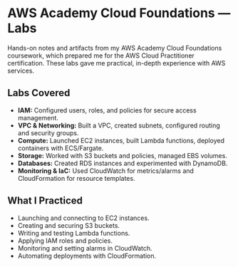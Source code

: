 # AWS Academy Cloud Foundations — Labs

Hands-on notes and artifacts from my AWS Academy Cloud Foundations coursework, which prepared me for the AWS Cloud Practitioner certification. These labs gave me practical, in-depth experience with AWS services.

## Labs Covered
- **IAM:** Configured users, roles, and policies for secure access management.
- **VPC & Networking:** Built a VPC, created subnets, configured routing and security groups.
- **Compute:** Launched EC2 instances, built Lambda functions, deployed containers with ECS/Fargate.
- **Storage:** Worked with S3 buckets and policies, managed EBS volumes.
- **Databases:** Created RDS instances and experimented with DynamoDB.
- **Monitoring & IaC:** Used CloudWatch for metrics/alarms and CloudFormation for resource templates.

## What I Practiced
- Launching and connecting to EC2 instances.
- Creating and securing S3 buckets.
- Writing and testing Lambda functions.
- Applying IAM roles and policies.
- Monitoring and setting alarms in CloudWatch.
- Automating deployments with CloudFormation.
